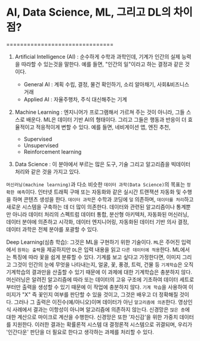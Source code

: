 # AI, Data Science, ML, 그리고 DL의 차이점?
===============================
1. Artificial Intelligence (AI) : 순수하게 수학과 과학인데, 기계가 인간의 실제 능력을 따라할 수 있는것을 말한다. 예를 들면, "인간의 일"이라고 하는 결정과 같은 것이다. 
	- General AI : 계획 수립, 결정, 물건 확인하기, 소리 알아채기, 사회&비즈니스 거래
	- Applied AI : 자율주행차, 주식 대신해주는 기계

2. Machine Learning : 엔지니어가 프로그램해서 가르쳐 주는 것이 아니라, 그들 스스로 배운다. ML은 데이터 기반 AI의 형태이다. 그리고 그들은 행동과 반응이 더 효율적이고 적응적이게 변할 수 있다. 
    		    예를 들면, 네비게이션 앱, 엔진 추천, 
	- Supervised
	- Unsupervised
	- Reinforcement learning

3. Data Science : 이 분야에서 부르는 많은 도구, 기술 그리고 알고리즘을 빅데이터 처리와 같은 것을 가지고 있다.

`머신러닝(machine learning)`과 다소 비슷한 `데이터 과학(Data Science)`의 목표는 `정확한 예측`이다.
인터넷 트래픽 구매 또는 자동화와 같은 실시간 트랜잭션 자동화 및 수행을 하며 콘텐츠 생성을 한다.
`데이터 과학`은 수학과 코딩에 `덜` 의존하며, `데이터를 처리`하고 새로운 시스템을 구축하는 데 더 많이 의존한다.
데이터와 관련된 알고리즘이나 통계뿐만 아니라 데이터 처리의 스펙트럼 데이터 통합, 분산형 아키텍처, 자동화된 머신러닝, 데이터 분야에 의존하고
시각화, 데이터 엔지니어링, 자동화된 데이터 기반 의사 결정, 데이터 과학은 전체 분야를 포괄할 수 있다.

Deep Learning(심층 학습): 
  그것은 ML을 구현하기 위한 기술이다. `ML`은 주어진 입력에서 `원하는 출력`을 제공하지만 `DL`은 입력 내용을 읽고 `다른 데이터에 적용`한다.
ML에서는 특징에 따라 꽃을 쉽게 분류할 수 있다. 기계를 보고 싶다고 가정한다면, 이미지 그리고 그것이 인간의 눈에 무엇을 나타내는지, 얼굴, 꽃, 풍경, 트럭,
건물 등 `기계학습`은 오직 기계학습의 결과만을 산출할 수 있기 때문에 이 과제에 대한 기계학습은 충분하지 않다.
머신러닝은 알려진 알고리즘에 따라 또는 데이터의 고유 구조에 기초하여 데이터 세트로부터만 출력을 생성할 수 있기 때문에 이 작업에 충분하지 않다. 
`기계 학습`을 사용하여 이미지가 "X" 즉 꽃인지 여부를 판단할 수 있을 것이고, 그것은 배우고 더 정확해질 것이다. 
그러나 그 출력은 이진수(예/아니오)이며 데이터가 아닌 `알고리즘에 의존`한다. 
영상인식 사례에서 결과는 이항성이 아니며 알고리즘에 의존하지 않는다. 
신경망은 `많은 층`에 대한 계산으로 마이크로 계산을 수행한다. 
신경망은 또한 '자신감'을 위한 가중치 데이터를 지원한다. 
이러한 결과는 확률론적 시스템 대 결정론적 시스템으로 귀결되며, 우리가 '인간다운' 판단을 더 필요로 한다고 생각하는 과제를 처리할 수 있다.


